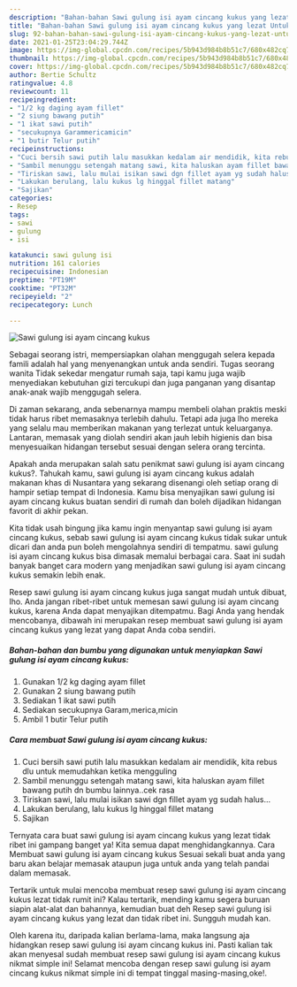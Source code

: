 ```yaml
---
description: "Bahan-bahan Sawi gulung isi ayam cincang kukus yang lezat Untuk Jualan"
title: "Bahan-bahan Sawi gulung isi ayam cincang kukus yang lezat Untuk Jualan"
slug: 92-bahan-bahan-sawi-gulung-isi-ayam-cincang-kukus-yang-lezat-untuk-jualan
date: 2021-01-25T23:04:29.744Z
image: https://img-global.cpcdn.com/recipes/5b943d984b8b51c7/680x482cq70/sawi-gulung-isi-ayam-cincang-kukus-foto-resep-utama.jpg
thumbnail: https://img-global.cpcdn.com/recipes/5b943d984b8b51c7/680x482cq70/sawi-gulung-isi-ayam-cincang-kukus-foto-resep-utama.jpg
cover: https://img-global.cpcdn.com/recipes/5b943d984b8b51c7/680x482cq70/sawi-gulung-isi-ayam-cincang-kukus-foto-resep-utama.jpg
author: Bertie Schultz
ratingvalue: 4.8
reviewcount: 11
recipeingredient:
- "1/2 kg daging ayam fillet"
- "2 siung bawang putih"
- "1 ikat sawi putih"
- "secukupnya Garammericamicin"
- "1 butir Telur putih"
recipeinstructions:
- "Cuci bersih sawi putih lalu masukkan kedalam air mendidik, kita rebus dlu untuk memudahkan ketika mengguling"
- "Sambil menunggu setengah matang sawi, kita haluskan ayam fillet bawang putih dn bumbu lainnya..cek rasa"
- "Tiriskan sawi, lalu mulai isikan sawi dgn fillet ayam yg sudah halus..."
- "Lakukan berulang, lalu kukus lg hinggal fillet matang"
- "Sajikan"
categories:
- Resep
tags:
- sawi
- gulung
- isi

katakunci: sawi gulung isi 
nutrition: 161 calories
recipecuisine: Indonesian
preptime: "PT19M"
cooktime: "PT32M"
recipeyield: "2"
recipecategory: Lunch

---
```



![Sawi gulung isi ayam cincang kukus](https://img-global.cpcdn.com/recipes/5b943d984b8b51c7/680x482cq70/sawi-gulung-isi-ayam-cincang-kukus-foto-resep-utama.jpg)

Sebagai seorang istri, mempersiapkan olahan menggugah selera kepada famili adalah hal yang menyenangkan untuk anda sendiri. Tugas seorang  wanita Tidak sekedar mengatur rumah saja, tapi kamu juga wajib menyediakan kebutuhan gizi tercukupi dan juga panganan yang disantap anak-anak wajib menggugah selera.

Di zaman  sekarang, anda sebenarnya mampu membeli olahan praktis meski tidak harus ribet memasaknya terlebih dahulu. Tetapi ada juga lho mereka yang selalu mau memberikan makanan yang terlezat untuk keluarganya. Lantaran, memasak yang diolah sendiri akan jauh lebih higienis dan bisa menyesuaikan hidangan tersebut sesuai dengan selera orang tercinta. 



Apakah anda merupakan salah satu penikmat sawi gulung isi ayam cincang kukus?. Tahukah kamu, sawi gulung isi ayam cincang kukus adalah makanan khas di Nusantara yang sekarang disenangi oleh setiap orang di hampir setiap tempat di Indonesia. Kamu bisa menyajikan sawi gulung isi ayam cincang kukus buatan sendiri di rumah dan boleh dijadikan hidangan favorit di akhir pekan.

Kita tidak usah bingung jika kamu ingin menyantap sawi gulung isi ayam cincang kukus, sebab sawi gulung isi ayam cincang kukus tidak sukar untuk dicari dan anda pun boleh mengolahnya sendiri di tempatmu. sawi gulung isi ayam cincang kukus bisa dimasak memalui berbagai cara. Saat ini sudah banyak banget cara modern yang menjadikan sawi gulung isi ayam cincang kukus semakin lebih enak.

Resep sawi gulung isi ayam cincang kukus juga sangat mudah untuk dibuat, lho. Anda jangan ribet-ribet untuk memesan sawi gulung isi ayam cincang kukus, karena Anda dapat menyajikan ditempatmu. Bagi Anda yang hendak mencobanya, dibawah ini merupakan resep membuat sawi gulung isi ayam cincang kukus yang lezat yang dapat Anda coba sendiri.

<!--inarticleads1-->

##### Bahan-bahan dan bumbu yang digunakan untuk menyiapkan Sawi gulung isi ayam cincang kukus:

1. Gunakan 1/2 kg daging ayam fillet
1. Gunakan 2 siung bawang putih
1. Sediakan 1 ikat sawi putih
1. Sediakan secukupnya Garam,merica,micin
1. Ambil 1 butir Telur putih




<!--inarticleads2-->

##### Cara membuat Sawi gulung isi ayam cincang kukus:

1. Cuci bersih sawi putih lalu masukkan kedalam air mendidik, kita rebus dlu untuk memudahkan ketika mengguling
1. Sambil menunggu setengah matang sawi, kita haluskan ayam fillet bawang putih dn bumbu lainnya..cek rasa
1. Tiriskan sawi, lalu mulai isikan sawi dgn fillet ayam yg sudah halus...
1. Lakukan berulang, lalu kukus lg hinggal fillet matang
1. Sajikan




Ternyata cara buat sawi gulung isi ayam cincang kukus yang lezat tidak ribet ini gampang banget ya! Kita semua dapat menghidangkannya. Cara Membuat sawi gulung isi ayam cincang kukus Sesuai sekali buat anda yang baru akan belajar memasak ataupun juga untuk anda yang telah pandai dalam memasak.

Tertarik untuk mulai mencoba membuat resep sawi gulung isi ayam cincang kukus lezat tidak rumit ini? Kalau tertarik, mending kamu segera buruan siapin alat-alat dan bahannya, kemudian buat deh Resep sawi gulung isi ayam cincang kukus yang lezat dan tidak ribet ini. Sungguh mudah kan. 

Oleh karena itu, daripada kalian berlama-lama, maka langsung aja hidangkan resep sawi gulung isi ayam cincang kukus ini. Pasti kalian tak akan menyesal sudah membuat resep sawi gulung isi ayam cincang kukus nikmat simple ini! Selamat mencoba dengan resep sawi gulung isi ayam cincang kukus nikmat simple ini di tempat tinggal masing-masing,oke!.

